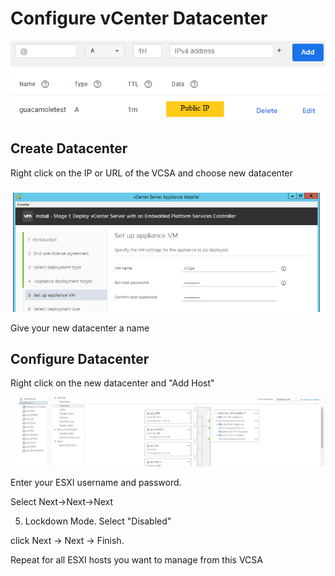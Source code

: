 # Configure vCenter Datacenter

![](../../.gitbook/assets/image.png)

## Create Datacenter

Right click on the IP or URL of the VCSA and choose new datacenter

![](../../.gitbook/assets/image%20%2869%29.png)

Give your new datacenter a name

## Configure Datacenter

Right click on the new datacenter and "Add Host"

![](../../.gitbook/assets/image%20%2868%29.png)

Enter your ESXI username and password.

Select Next-&gt;Next-&gt;Next 

5. Lockdown Mode. Select "Disabled"

click Next -&gt; Next -&gt; Finish.

Repeat for all ESXI hosts you want to manage from this VCSA



